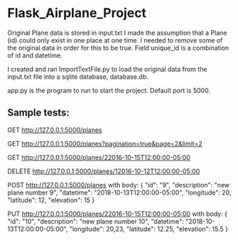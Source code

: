 # Flask_Airplane_Project

Original Plane data is stored in input.txt
I made the assumption that a Plane (id) could only exist in one place at one time.
I needed to remove some of the original data in order for this to be true.
Field unique_id is a combination of id and datetime.

I created and ran ImportTextFile.py to load the original data from the input.txt
file into a sqlite database, database.db.

app.py is the program to run to start the project.  Default port is 5000.

## Sample tests:

GET http://127.0.0.1:5000/planes

GET http://127.0.0.1:5000/planes?pagination=true&page=2&limit=2

GET http://127.0.0.1:5000/planes/22016-10-15T12:00:00-05:00

DELETE http://127.0.0.1:5000/planes/12016-10-12T12:00:00-05:00

POST http://127.0.0.1:5000/planes
with body:
{
  "id": "9",
  "description": "new plane number 9",
  "datetime": "2018-10-13T12:00:00-05:00",
  "longitude": 20,
  "latitude": 12,
  "elevation": 15
}

PUT http://127.0.0.1:5000/planes/22016-10-15T12:00:00-05:00
with body:
{
  "id": "10",
  "description": "new plane number 10",
  "datetime": "2018-10-13T12:00:00-05:00",
  "longitude": 20,23,
  "latitude": 12.25,
  "elevation": 15.5
}
